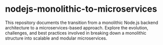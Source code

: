 # nodejs-monolithic-to-microservices
This repository documents the transition from a monolithic Node.js backend architecture to a microservices-based approach. Explore the evolution, challenges, and best practices involved in breaking down a monolithic structure into scalable and modular microservices.

